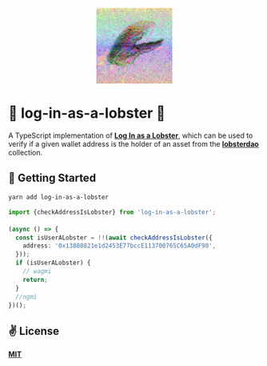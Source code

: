 <p align="center">
  <img src="assets/logo.jpeg" width="30%" alt="lobsterdao" />
</p>

# 🦞 log-in-as-a-lobster 🦞
A TypeScript implementation of [__Log In as a Lobster__](https://lobsters.substack.com/p/product-hunt-as-a-protocol-or-grassroots), which can be used to verify if a given wallet address is the holder of an asset from the [__lobsterdao__](https://opensea.io/collection/lobsterdao) collection.

## 🚀 Getting Started

```shell
yarn add log-in-as-a-lobster
```

```typescript
import {checkAddressIsLobster} from 'log-in-as-a-lobster';

(async () => {
  const isUserALobster = !!(await checkAddressIsLobster({
    address: '0x13880821e1d2453E77bccE113700765C65A0dF90',
  }));
  if (isUserALobster) {
    // wagmi
    return;
  }
  //ngmi
})();
```

## ✌️ License
[__MIT__](./LICENSE)
